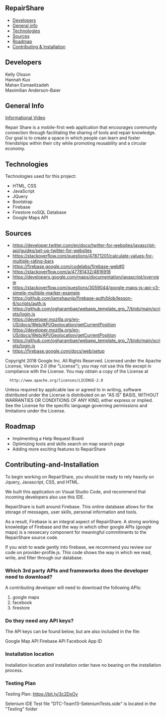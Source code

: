 ## RepairShare

* [Developers](#developers)
* [General info](#general-info)
* [Technologies](#technologies)
* [Sources](#sources)
* [Roadmap](#roadmap)
* [Contributing & Installation](#contributing-and-installation)

## Developers
Kelly Olsson
<br>
Hannah Kuo
<br>
Mahan Esmaeilzadeh
<br>
Maximilian Anderson-Baier

## General Info

[Informational Video](https://youtu.be/zASKVtyS77E)

Repair Share is a mobile-first web application that encourages community connection through facilitating the sharing of tools and repair knowledge. Our goal is to create a space in which people can learn and foster friendships within their city while promoting reusability and a circular economy. 
	
## Technologies
Technologies used for this project:
* HTML, CSS
* JavaScript
* JQuery
* Bootstrap 
* Firebase
* Firestore noSQL Database
* Google Maps API

## Sources

* https://developer.twitter.com/en/docs/twitter-for-websites/javascript-api/guides/set-up-twitter-for-websites
* https://stackoverflow.com/questions/47871201/calculate-values-for-multiple-rating-bars
* https://firebase.google.com/codelabs/firebase-web#0
* https://stackoverflow.com/a/47781432/4816918
* https://developers.google.com/maps/documentation/javascript/overview
* https://stackoverflow.com/questions/3059044/google-maps-js-api-v3-simple-multiple-marker-example
* https://github.com/iamshaunjp/firebase-auth/blob/lesson-6/scripts/auth.js
* https://github.com/ogharambae/webapp_template_grp_7/blob/main/scripts/login.js
* https://developer.mozilla.org/en-US/docs/Web/API/Geolocation/getCurrentPosition
* https://developer.mozilla.org/en-US/docs/Web/API/Geolocation/getCurrentPosition
* https://github.com/ogharambae/webapp_template_grp_7/blob/main/scripts/login.js
* https://firebase.google.com/docs/web/setup


Copyright 2018 Google Inc. All Rights Reserved.
Licensed under the Apache License, Version 2.0 (the "License");
you may not use this file except in compliance with the License.
You may obtain a copy of the License at

      http://www.apache.org/licenses/LICENSE-2.0
 
Unless required by applicable law or agreed to in writing, software
distributed under the License is distributed on an "AS IS" BASIS,
WITHOUT WARRANTIES OR CONDITIONS OF ANY KIND, either express or implied.
See the License for the specific language governing permissions and
limitations under the License.


## Roadmap
* Implmenting a Help Request Board
* Optimizing tools and skills search on map search page
* Adding more exciting features to RepairShare 


## Contributing-and-Installation

To begin working on RepairShare, you should be ready to rely heavily on Jquery, Javascript, CSS, and HTML.

We built this application on Visual Studio Code, and recommend that incoming developers also use this IDE. 

RepairShare is built around Firebase. This online database allows for the storage of messages, user skills, personal information and tools. 

As a result, Firebase is an integral aspect of RepairShare. A strong working knowledge of Firebase and the way in which other google APIs (google maps) is a nessecary component for meaningful commitments to the RepairShare source code. 

If you wish to wade gently into firebase, we recommend you review our code on provider-profile.js. This code shows the way in which we read, write, and filter through our database. 


### Which 3rd party APIs and frameworks does the developer need to download?  

A contributing developer will need to download the following APIs:
1) google maps 
2) facebook 
3) firestore

### Do they need any API keys?

The API keys can be found below, but are also included in the file: 

Google Map API
Firebase API
Facebook App ID

### Installation location 

Installation location and installation order have no bearing on the installation process.

### Testing Plan

Testing Plan: https://bit.ly/3c2DxOy

Selenium IDE Test file "DTC-Team13-SeleniumTests.side" is located in the "Testing" folder
